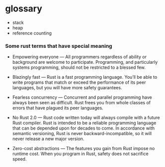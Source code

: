 # glossary

- stack 
- heap 
- reference counting

### Some rust terms that have special meaning

- Empowering everyone — All programmers regardless of ability or background are welcome to participate. Programming, and particularly systems programming, should not be restricted to a blessed few.

- Blazingly fast — Rust is a fast programming language. You’ll be able to write programs that match or exceed the performance of its peer languages, but you will have more safety guarantees.

- Fearless concurrency — Concurrent and parallel programming have always been seen as difficult. Rust frees you from whole classes of errors that have plagued its peer languages.

- No Rust 2.0 — Rust code written today will always compile with a future Rust compiler. Rust is intended to be a reliable programming language that can be depended upon for decades to come. In accordance with semantic versioning, Rust is never backward-incompatible, so it will never release a new major version.

- Zero-cost abstractions — The features you gain from Rust impose no runtime cost. When you program in Rust, safety does not sacrifice speed.